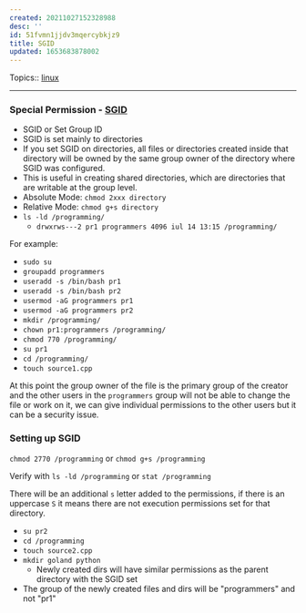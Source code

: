 ```yaml
---
created: 20211027152328988
desc: ''
id: 51fvmn1jjdv3mqercybkjz9
title: SGID
updated: 1653683878002
---
```

   
Topics::  [linux](../topics/linux.md)   
   
   
---   
   
### Special Permission - [SGID](../devlog/sgid.md)   
   
   
- SGID or Set Group ID   
- SGID is set mainly to directories   
- If you set SGID on directories, all files or directories created inside that directory will be owned by the same group owner of the directory where SGID was configured.   
- This is useful in creating shared directories, which are directories that are writable at the group level.   
- Absolute Mode: `chmod 2xxx directory`   
- Relative Mode: `chmod g+s directory`   
- `ls -ld /programming/`   
  - `drwxrws---2 pr1 programmers 4096 iul 14 13:15 /programming/`   
   
For example:   
   
   
- `sudo su`   
- `groupadd programmers`   
- `useradd -s /bin/bash pr1`   
- `useradd -s /bin/bash pr2`   
- `usermod -aG programmers pr1`   
- `usermod -aG programmers pr2`   
- `mkdir /programming/`   
- `chown pr1:programmers /programming/`   
- `chmod 770 /programming/`   
- `su pr1`   
- `cd /programming/`   
- `touch source1.cpp`   
   
At this point the <span class="underline">group owner of the file is the primary group of the creator</span> and the other users in the `programmers` group will not be able to change the file or work on it, we can give individual permissions to the other users but it can be a security issue.   
   
### Setting up SGID   
   
`chmod 2770 /programming` or `chmod g+s /programming`   
   
Verify with `ls -ld /programming` or `stat /programming`   
   
There will be an additional `s` letter added to the permissions, if there is an uppercase `S` it means there are not execution permissions set for that directory.   
   
   
- `su pr2`   
- `cd /programming`   
- `touch source2.cpp`   
- `mkdir goland python`   
  - Newly created dirs will have similar permissions as the parent directory with the SGID set   
- The group of the newly created files and dirs will be "programmers" and not "pr1"